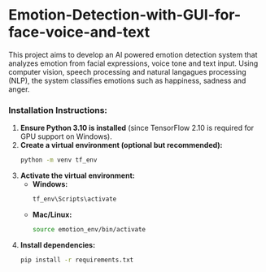 # Emotion-Detection-with-GUI-for-face-voice-and-text
This project aims to develop an AI powered emotion detection system that analyzes emotion from facial expressions, voice tone and text input. Using computer vision, speech processing and natural langagues processing (NLP), the system classifies emotions such as happiness, sadness and anger.

### **Installation Instructions:**
1. **Ensure Python 3.10 is installed** (since TensorFlow 2.10 is required for GPU support on Windows).  
2. **Create a virtual environment (optional but recommended):**  
   ```bash
   python -m venv tf_env
   ```
3. **Activate the virtual environment:**
   - **Windows:**  
     ```bash
     tf_env\Scripts\activate
     ```
   - **Mac/Linux:**  
     ```bash
     source emotion_env/bin/activate
     ```
4. **Install dependencies:**  
   ```bash
   pip install -r requirements.txt
   ```
